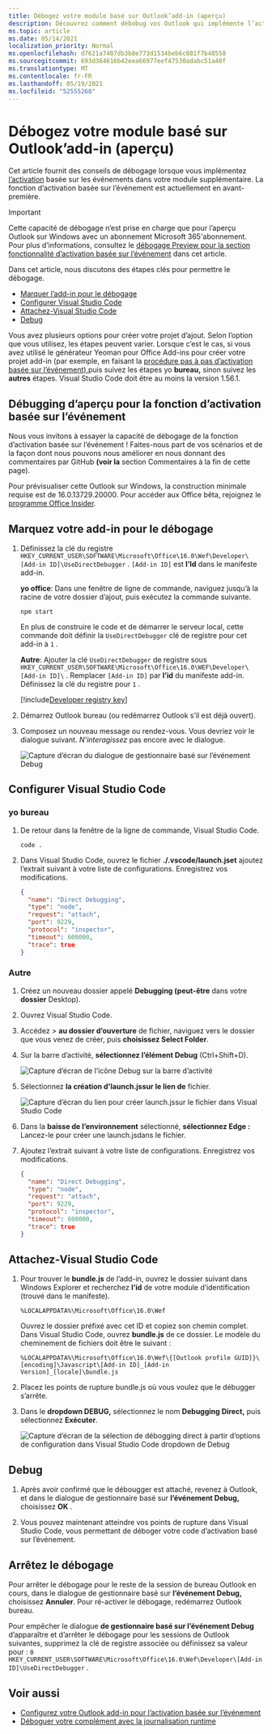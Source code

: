 ```yaml
---
title: Débogez votre module basé sur Outlook’add-in (aperçu)
description: Découvrez comment débobug vos Outlook qui implémente l’activation basée sur les événements.
ms.topic: article
ms.date: 05/14/2021
localization_priority: Normal
ms.openlocfilehash: d7621a7407db3b8e773d1534beb6c881f7b48558
ms.sourcegitcommit: 693d364616b42eea66977eef47530adabc51a40f
ms.translationtype: MT
ms.contentlocale: fr-FR
ms.lasthandoff: 05/19/2021
ms.locfileid: "52555268"
---
```

# <a name="debug-your-event-based-outlook-add-in-preview"></a>Débogez votre module basé sur Outlook’add-in (aperçu)

Cet article fournit des conseils de débogage lorsque vous implémentez [l’activation](autolaunch.md) basée sur les événements dans votre module supplémentaire. La fonction d’activation basée sur l’événement est actuellement en avant-première.

> [!IMPORTANT]
> Cette capacité de débogage n’est prise en charge que pour l’aperçu Outlook sur Windows avec un abonnement Microsoft 365'abonnement. Pour plus d’informations, consultez le [débogage Preview pour la section fonctionnalité d’activation basée sur l’événement](#preview-debugging-for-the-event-based-activation-feature) dans cet article.

Dans cet article, nous discutons des étapes clés pour permettre le débogage.

- [Marquer l’add-in pour le débogage](#mark-your-add-in-for-debugging)
- [Configurer Visual Studio Code](#configure-visual-studio-code)
- [Attachez-Visual Studio Code](#attach-visual-studio-code)
- [Debug](#debug)

Vous avez plusieurs options pour créer votre projet d’ajout. Selon l’option que vous utilisez, les étapes peuvent varier. Lorsque c’est le cas, si vous avez utilisé le générateur Yeoman pour Office Add-ins pour créer votre projet add-in (par exemple, en faisant la [procédure pas à pas d’activation basée sur l’événement),](autolaunch.md)puis suivez les étapes yo **bureau,** sinon suivez les **autres** étapes. Visual Studio Code doit être au moins la version 1.56.1.

## <a name="preview-debugging-for-the-event-based-activation-feature"></a>Débugging d’aperçu pour la fonction d’activation basée sur l’événement

Nous vous invitons à essayer la capacité de débogage de la fonction d’activation basée sur l’événement ! Faites-nous part de vos scénarios et de la façon dont nous pouvons nous améliorer en nous donnant des commentaires par GitHub **(voir la** section Commentaires à la fin de cette page).

Pour prévisualiser cette Outlook sur Windows, la construction minimale requise est de 16.0.13729.20000. Pour accéder aux Office bêta, rejoignez le [programme Office Insider](https://insider.office.com).

## <a name="mark-your-add-in-for-debugging"></a>Marquez votre add-in pour le débogage

1. Définissez la clé du registre `HKEY_CURRENT_USER\SOFTWARE\Microsoft\Office\16.0\Wef\Developer\[Add-in ID]\UseDirectDebugger` . `[Add-in ID]` est **l’Id** dans le manifeste add-in.

    **yo office**: Dans une fenêtre de ligne de commande, naviguez jusqu’à la racine de votre dossier d’ajout, puis exécutez la commande suivante.

    ```command&nbsp;line
    npm start
    ```

    En plus de construire le code et de démarrer le serveur local, cette commande doit définir la `UseDirectDebugger` clé de registre pour cet add-in à `1` .

    **Autre**: Ajouter la clé `UseDirectDebugger` de registre sous `HKEY_CURRENT_USER\SOFTWARE\Microsoft\Office\16.0\WEF\Developer\[Add-in ID]\` . Remplacer `[Add-in ID]` par **l’id** du manifeste add-in. Définissez la clé du registre pour `1` .

    [!include[Developer registry key](../includes/developer-registry-key.md)]

1. Démarrez Outlook bureau (ou redémarrez Outlook s’il est déjà ouvert).
1. Composez un nouveau message ou rendez-vous. Vous devriez voir le dialogue suivant. *N’interagissez* pas encore avec le dialogue.

    ![Capture d’écran du dialogue de gestionnaire basé sur l’événement Debug](../images/outlook-win-autolaunch-debug-dialog.png)

## <a name="configure-visual-studio-code"></a>Configurer Visual Studio Code

### <a name="yo-office"></a>yo bureau

1. De retour dans la fenêtre de la ligne de commande, Visual Studio Code.

    ```command&nbsp;line
    code .
    ```

1. Dans Visual Studio Code, ouvrez le fichier **./.vscode/launch.jset** ajoutez l’extrait suivant à votre liste de configurations. Enregistrez vos modifications.

    ```json
    {
      "name": "Direct Debugging",
      "type": "node",
      "request": "attach",
      "port": 9229,
      "protocol": "inspector",
      "timeout": 600000,
      "trace": true
    }
    ```

### <a name="other"></a>Autre

1. Créez un nouveau dossier appelé **Debugging (peut-être** dans votre **dossier** Desktop).
1. Ouvrez Visual Studio Code.
1. Accédez   >  **au dossier d’ouverture** de fichier, naviguez vers le dossier que vous venez de créer, puis **choisissez Select Folder**.
1. Sur la barre d’activité, **sélectionnez l’élément Debug** (Ctrl+Shift+D).

    ![Capture d’écran de l’icône Debug sur la barre d’activité](../images/vs-code-debug.png)

1. Sélectionnez **la création d'launch.jssur le lien de** fichier.

    ![Capture d’écran du lien pour créer launch.jssur le fichier dans Visual Studio Code](../images/vs-code-create-launch.json.png)

1. Dans la **baisse de l’environnement** sélectionné, **sélectionnez Edge :** Lancez-le pour créer une launch.jsdans le fichier.
1. Ajoutez l’extrait suivant à votre liste de configurations. Enregistrez vos modifications.

    ```json
    {
      "name": "Direct Debugging",
      "type": "node",
      "request": "attach",
      "port": 9229,
      "protocol": "inspector",
      "timeout": 600000,
      "trace": true
    }
    ```

## <a name="attach-visual-studio-code"></a>Attachez-Visual Studio Code

1. Pour trouver le **bundle.js** de l’add-in, ouvrez le dossier suivant dans Windows Explorer et recherchez **l’id** de votre module d’identification (trouvé dans le manifeste).

    ```text
    %LOCALAPPDATA%\Microsoft\Office\16.0\Wef
    ```

    Ouvrez le dossier préfixé avec cet ID et copiez son chemin complet. Dans Visual Studio Code, ouvrez **bundle.js** de ce dossier. Le modèle du cheminement de fichiers doit être le suivant :

    `%LOCALAPPDATA%\Microsoft\Office\16.0\Wef\{[Outlook profile GUID]}\[encoding]\Javascript\[Add-in ID]_[Add-in Version]_[locale]\bundle.js`

1. Placez les points de rupture bundle.js où vous voulez que le débugger s’arrête.
1. Dans le **dropdown DEBUG,** sélectionnez le nom **Debugging Direct,** puis sélectionnez **Exécuter**.

    ![Capture d’écran de la sélection de débogging direct à partir d’options de configuration dans Visual Studio Code dropdown de Debug](../images/outlook-win-autolaunch-debug-vsc.png)

## <a name="debug"></a>Debug

1. Après avoir confirmé que le débougger est attaché, revenez à Outlook, et dans le dialogue de gestionnaire basé sur **l’événement Debug,** choisissez **OK** .

1. Vous pouvez maintenant atteindre vos points de rupture dans Visual Studio Code, vous permettant de déboger votre code d’activation basé sur l’événement.

## <a name="stop-debugging"></a>Arrêtez le débogage

Pour arrêter le débogage pour le reste de la session de bureau Outlook en cours, dans le dialogue de gestionnaire basé sur **l’événement Debug,** choisissez **Annuler**. Pour ré-activer le débogage, redémarrez Outlook bureau.

Pour empêcher le dialogue **de gestionnaire basé sur l’événement Debug** d’apparaître et d’arrêter le débogage pour les sessions de Outlook suivantes, supprimez la clé de registre associée ou définissez sa valeur pour : `0` `HKEY_CURRENT_USER\SOFTWARE\Microsoft\Office\16.0\Wef\Developer\[Add-in ID]\UseDirectDebugger` .

## <a name="see-also"></a>Voir aussi

- [Configurez votre Outlook add-in pour l’activation basée sur l’événement](autolaunch.md)
- [Déboguer votre complément avec la journalisation runtime](../testing/runtime-logging.md#runtime-logging-on-windows)
